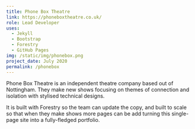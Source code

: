 ```yaml
---
title: Phone Box Theatre
link: https://phoneboxtheatre.co.uk/
role: Lead Developer
uses:
  - Jekyll
  - Bootstrap
  - Forestry
  - GitHub Pages
img: /static/img/phonebox.png
project_date: July 2020
permalink: /phonebox
--- 
```


Phone Box Theatre is an independent theatre company based out of Nottingham. They make new shows focusing on themes of connection and isolation with stylised technical designs. 

It is built with Forestry so the team can update the copy, and built to scale so that when they make shows more pages can be add turning this single-page site into a fully-fledged portfolio.